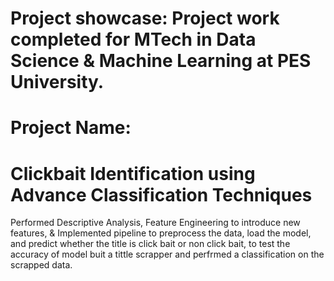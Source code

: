 # Project showcase: Project work completed for MTech in Data Science &amp; Machine Learning at PES University.

# Project Name:
# Clickbait Identification using Advance Classification Techniques

Performed Descriptive Analysis, Feature Engineering to introduce new features, & Implemented pipeline to preprocess
the data, load the model, and predict whether the title is click bait or non click bait, to test the accuracy of model buit a
tittle scrapper and perfrmed a classification on the scrapped data.
